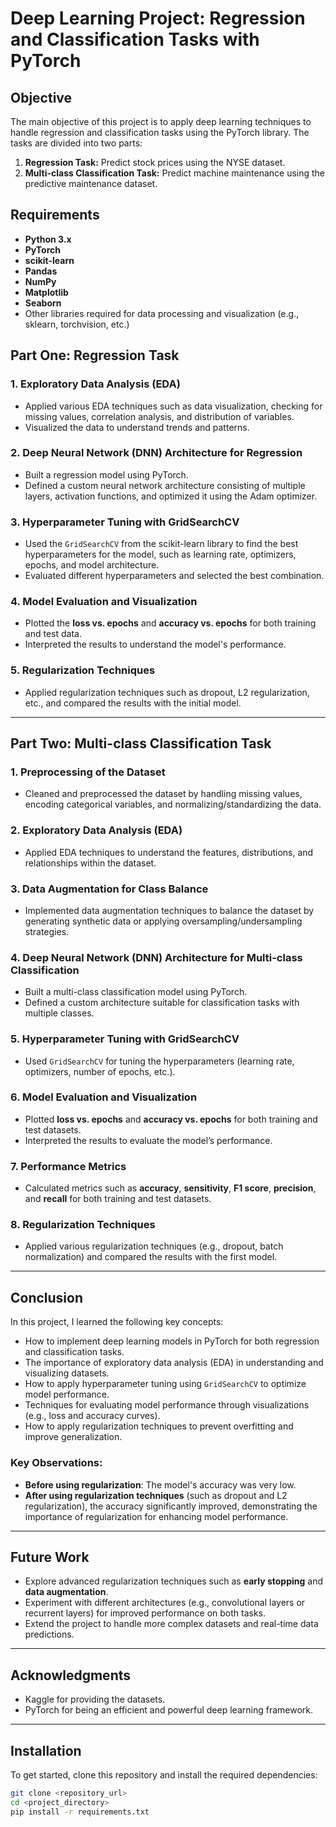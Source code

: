 # Deep Learning Project: Regression and Classification Tasks with PyTorch

## Objective
The main objective of this project is to apply deep learning techniques to handle regression and classification tasks using the PyTorch library. The tasks are divided into two parts:

1. **Regression Task:** Predict stock prices using the NYSE dataset.
2. **Multi-class Classification Task:** Predict machine maintenance using the predictive maintenance dataset.

## Requirements
- **Python 3.x**
- **PyTorch**
- **scikit-learn**
- **Pandas**
- **NumPy**
- **Matplotlib**
- **Seaborn**
- Other libraries required for data processing and visualization (e.g., sklearn, torchvision, etc.)

## Part One: Regression Task

### 1. Exploratory Data Analysis (EDA)
- Applied various EDA techniques such as data visualization, checking for missing values, correlation analysis, and distribution of variables.
- Visualized the data to understand trends and patterns.

### 2. Deep Neural Network (DNN) Architecture for Regression
- Built a regression model using PyTorch.
- Defined a custom neural network architecture consisting of multiple layers, activation functions, and optimized it using the Adam optimizer.

### 3. Hyperparameter Tuning with GridSearchCV
- Used the `GridSearchCV` from the scikit-learn library to find the best hyperparameters for the model, such as learning rate, optimizers, epochs, and model architecture.
- Evaluated different hyperparameters and selected the best combination.

### 4. Model Evaluation and Visualization
- Plotted the **loss vs. epochs** and **accuracy vs. epochs** for both training and test data.
- Interpreted the results to understand the model's performance.

### 5. Regularization Techniques
- Applied regularization techniques such as dropout, L2 regularization, etc., and compared the results with the initial model.

---

## Part Two: Multi-class Classification Task

### 1. Preprocessing of the Dataset
- Cleaned and preprocessed the dataset by handling missing values, encoding categorical variables, and normalizing/standardizing the data.

### 2. Exploratory Data Analysis (EDA)
- Applied EDA techniques to understand the features, distributions, and relationships within the dataset.

### 3. Data Augmentation for Class Balance
- Implemented data augmentation techniques to balance the dataset by generating synthetic data or applying oversampling/undersampling strategies.

### 4. Deep Neural Network (DNN) Architecture for Multi-class Classification
- Built a multi-class classification model using PyTorch.
- Defined a custom architecture suitable for classification tasks with multiple classes.

### 5. Hyperparameter Tuning with GridSearchCV
- Used `GridSearchCV` for tuning the hyperparameters (learning rate, optimizers, number of epochs, etc.).

### 6. Model Evaluation and Visualization
- Plotted **loss vs. epochs** and **accuracy vs. epochs** for both training and test datasets.
- Interpreted the results to evaluate the model’s performance.

### 7. Performance Metrics
- Calculated metrics such as **accuracy**, **sensitivity**, **F1 score**, **precision**, and **recall** for both training and test datasets.

### 8. Regularization Techniques
- Applied various regularization techniques (e.g., dropout, batch normalization) and compared the results with the first model.

---

## Conclusion
In this project, I learned the following key concepts:

- How to implement deep learning models in PyTorch for both regression and classification tasks.
- The importance of exploratory data analysis (EDA) in understanding and visualizing datasets.
- How to apply hyperparameter tuning using `GridSearchCV` to optimize model performance.
- Techniques for evaluating model performance through visualizations (e.g., loss and accuracy curves).
- How to apply regularization techniques to prevent overfitting and improve generalization.

### Key Observations:
- **Before using regularization**: The model's accuracy was very low.
- **After using regularization techniques** (such as dropout and L2 regularization), the accuracy significantly improved, demonstrating the importance of regularization for enhancing model performance.

---

## Future Work
- Explore advanced regularization techniques such as **early stopping** and **data augmentation**.
- Experiment with different architectures (e.g., convolutional layers or recurrent layers) for improved performance on both tasks.
- Extend the project to handle more complex datasets and real-time data predictions.

---

## Acknowledgments
- Kaggle for providing the datasets.
- PyTorch for being an efficient and powerful deep learning framework.

---

## Installation

To get started, clone this repository and install the required dependencies:

```bash
git clone <repository_url>
cd <project_directory>
pip install -r requirements.txt
